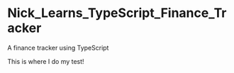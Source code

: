 # Nick_Learns_TypeScript_Finance_Tracker
A finance tracker using TypeScript

This is where I do my test!